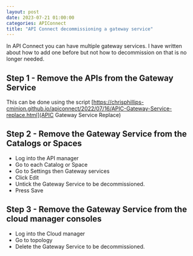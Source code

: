 ```yaml
---
layout: post
date: 2023-07-21 01:00:00
categories: APIConnect
title: "API Connect decommissioning a gateway service"
---
```



In API Connect you can have multiple gateway services. I have written about how to add one before but not how to decommission on that is no longer needed.

<!--more-->

## Step 1 - Remove the APIs from the Gateway Service
This can be done using the script [https://chrisphillips-cminion.github.io/apiconnect/2022/07/16/APIC-Gateway-Service-replace.html](APIC Gateway Service Replace)

## Step 2 - Remove the Gateway Service from the Catalogs or Spaces
* Log into the API manager
* Go to each Catalog or Space
* Go to Settings then Gateway services
* Click Edit
* Untick the Gateway Service to be decommissioned.
* Press Save

## Step 3 - Remove the Gateway Service from the cloud manager consoles
* Log into the Cloud manager
* Go to topology
* Delete the Gateway Service to be decommissioned.
